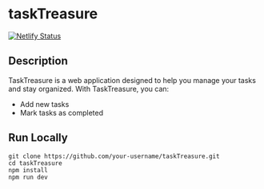 # taskTreasure

[![Netlify Status](https://api.netlify.com/api/v1/badges/dfed41e2-7e70-4185-a420-6f5d088aee55/deploy-status)](https://app.netlify.com/sites/tasktreasure/deploys)

## Description

TaskTreasure is a web application designed to help you manage your tasks and stay organized. With TaskTreasure, you can:

- Add new tasks
- Mark tasks as completed

## Run Locally

```shell
git clone https://github.com/your-username/taskTreasure.git
cd taskTreasure
npm install
npm run dev
```
